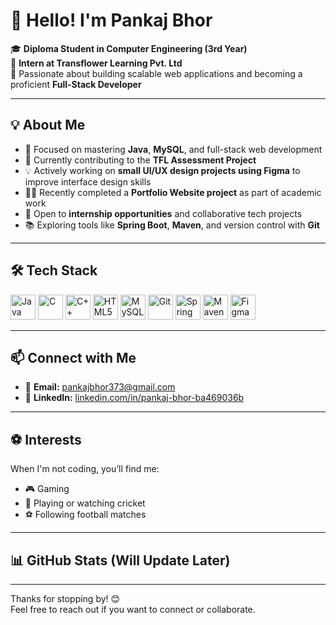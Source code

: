 # 👋 Hello! I'm Pankaj Bhor

🎓 **Diploma Student in Computer Engineering (3rd Year)**  
💼 **Intern at Transflower Learning Pvt. Ltd**  
🚀 Passionate about building scalable web applications and becoming a proficient **Full-Stack Developer**

---

## 💡 About Me

- 🎯 Focused on mastering **Java**, **MySQL**, and full-stack web development  
- 🔨 Currently contributing to the **TFL Assessment Project**  
- 💡 Actively working on **small UI/UX design projects using Figma** to improve interface design skills  
- 🧑‍💻 Recently completed a **Portfolio Website project** as part of academic work  
- 🤝 Open to **internship opportunities** and collaborative tech projects  
- 📚 Exploring tools like **Spring Boot**, **Maven**, and version control with **Git**

---

## 🛠️ Tech Stack

<p align="left">
  <img src="https://cdn.jsdelivr.net/gh/devicons/devicon/icons/java/java-original.svg" title="Java" alt="Java" width="40" height="40"/>
  <img src="https://cdn.jsdelivr.net/gh/devicons/devicon/icons/c/c-original.svg" title="C" alt="C" width="40" height="40"/>
  <img src="https://cdn.jsdelivr.net/gh/devicons/devicon/icons/cplusplus/cplusplus-original.svg" title="C++" alt="C++" width="40" height="40"/>
  <img src="https://cdn.jsdelivr.net/gh/devicons/devicon/icons/html5/html5-original.svg" title="HTML5" alt="HTML5" width="40" height="40"/>
  <img src="https://cdn.jsdelivr.net/gh/devicons/devicon/icons/mysql/mysql-original.svg" title="MySQL" alt="MySQL" width="40" height="40"/>
  <img src="https://cdn.jsdelivr.net/gh/devicons/devicon/icons/git/git-original.svg" title="Git" alt="Git" width="40" height="40"/>
  <img src="https://cdn.jsdelivr.net/gh/devicons/devicon/icons/spring/spring-original.svg" title="Spring Boot" alt="Spring Boot" width="40" height="40"/>
  <img src="https://cdn.jsdelivr.net/gh/devicons/devicon/icons/maven/maven-original.svg" title="Maven" alt="Maven" width="40" height="40"/>
  <img src="https://cdn.jsdelivr.net/gh/devicons/devicon/icons/figma/figma-original.svg" title="Figma" alt="Figma" width="40" height="40"/>
</p>

---

## 📫 Connect with Me

- 📧 **Email:** [pankajbhor373@gmail.com](mailto:pankajbhor373@gmail.com)  
- 🔗 **LinkedIn:** [linkedin.com/in/pankaj-bhor-ba469036b](https://www.linkedin.com/in/pankaj-bhor-ba469036b/)  

---

## ⚽ Interests

When I'm not coding, you’ll find me:
- 🎮 Gaming  
- 🏏 Playing or watching cricket  
- ⚽ Following football matches  

---

## 📊 GitHub Stats (Will Update Later)

<!-- You can activate these later -->
<!--
![Pankaj's GitHub stats](https://github-readme-stats.vercel.app/api?username=PankajBhor&show_icons=true&theme=tokyonight)
![Top Langs](https://github-readme-stats.vercel.app/api/top-langs/?username=PankajBhor&layout=compact&theme=tokyonight)
-->

---

Thanks for stopping by! 😊  
Feel free to reach out if you want to connect or collaborate.
